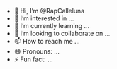 - 👋 Hi, I’m @RapCalleluna
- 👀 I’m interested in ...
- 🌱 I’m currently learning ...
- 💞️ I’m looking to collaborate on ...
- 📫 How to reach me ...
- 😄 Pronouns: ...
- ⚡ Fun fact: ...

<!---
RapCalleluna/RapCalleluna is a ✨ special ✨ repository because its `README.md` (this file) appears on your GitHub profile.
You can click the Preview link to take a look at your changes.
--->
